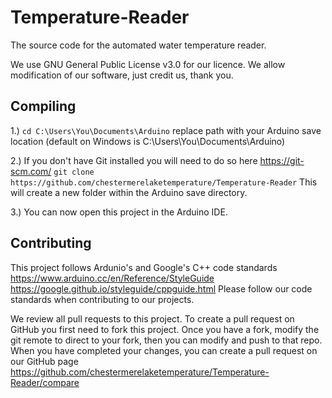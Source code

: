 # Temperature-Reader
The source code for the automated water temperature reader.

We use GNU General Public License v3.0 for our licence.
We allow modification of our software, just credit us, thank you.

## Compiling
1.) `cd C:\Users\You\Documents\Arduino` replace path with your Arduino save location
(default on Windows is C:\Users\You\Documents\Arduino)

2.) If you don't have Git installed you will need to do so here https://git-scm.com/
`git clone https://github.com/chestermerelaketemperature/Temperature-Reader` This will create a new folder within the Arduino save directory.

3.) You can now open this project in the Arduino IDE.

## Contributing
This project follows Ardunio's and Google's C++ code standards
https://www.arduino.cc/en/Reference/StyleGuide
https://google.github.io/styleguide/cppguide.html
Please follow our code standards when contributing to our projects.

We review all pull requests to this project.
To create a pull request on GitHub you first need to fork this project.
Once you have a fork, modify the git remote to direct to your fork, then you can modify and push to that repo.
When you have completed your changes, you can create a pull request on our GitHub page https://github.com/chestermerelaketemperature/Temperature-Reader/compare

